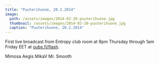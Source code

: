 ```yaml
---
title: "Puuterihuone, 20.2.2014"
image:
  path: /assets/images/2014-02-20-puuterihuone.jpg
  thumbnail: /assets/images/2014-02-20-puuterihuone.jpg
  caption: "Puuterihuone, 20.2.2014"
---
```


First live broadcast from Entropy club room at 9pm Thursday through 1am Friday EET at [oubs.fi/flash](http://oubs.fi/flash).

Mimosa
Aegis
MikaV
Mr. Smooth
